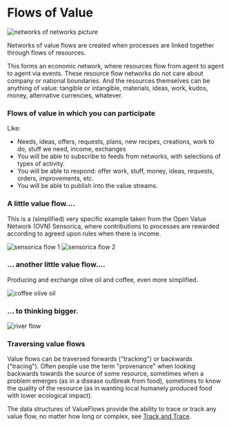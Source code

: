 # Flows of Value

![networks of networks picture](https://raw.githubusercontent.com/valueflows/valueflows/master/release-doc-in-process/network-of-networks.png)

Networks of value flows are created when processes are linked together through flows of resources.

This forms an economic network, where resources flow from agent to agent to agent via events. These resource flow networks do not care about company or national boundaries.  And the resources themselves can be anything of value: tangible or intangible, materials, ideas, work, kudos, money, alternative currencies, whatever.


### Flows of value in which you can participate

Like:
* Needs, ideas, offers, requests, plans, new recipes, creations, work to do, stuff we need, income, exchanges
* You will be able to subscribe to feeds from networks, with selections of types of activity.
* You will be able to respond: offer work, stuff, money, ideas, requests, orders, improvements, etc.
* You will be able to publish into the value streams.

### A little value flow....

This is a (simplified) very specific example taken from the Open Value Network (OVN) Sensorica, where contributions to processes are rewarded according to agreed upon rules when there is income.

![sensorica flow 1](https://raw.githubusercontent.com/valueflows/valueflows/master/release-doc-in-process/sens-flow-1.png)
![sensorica flow 2](https://raw.githubusercontent.com/valueflows/valueflows/master/release-doc-in-process/sens-flow-2.png)

### ... another little value flow....

Producing and exchange olive oil and coffee, even more simplified.

![coffee olive oil](https://raw.githubusercontent.com/valueflows/valueflows/master/release-doc-in-process/coffee-oliveoil-flows.png)

### ... to thinking bigger.

![river flow](https://raw.githubusercontent.com/valueflows/valueflows/master/release-doc-in-process/vf-river.png)

### Traversing value flows

Value flows can be traversed forwards ("tracking") or backwards ("tracing").  Often people use the term "provenance" when looking backwards towards the source of some resource, sometimes when a problem emerges (as in a disease outbreak from food), sometimes to know the quality of the resource (as in wanting local humanely produced food with lower ecological impact).

The data structures of ValueFlows provide the ability to trace or track any value flow, no matter how long or complex, see [Track and Trace](https://valueflo.ws/appendix/track.html).
